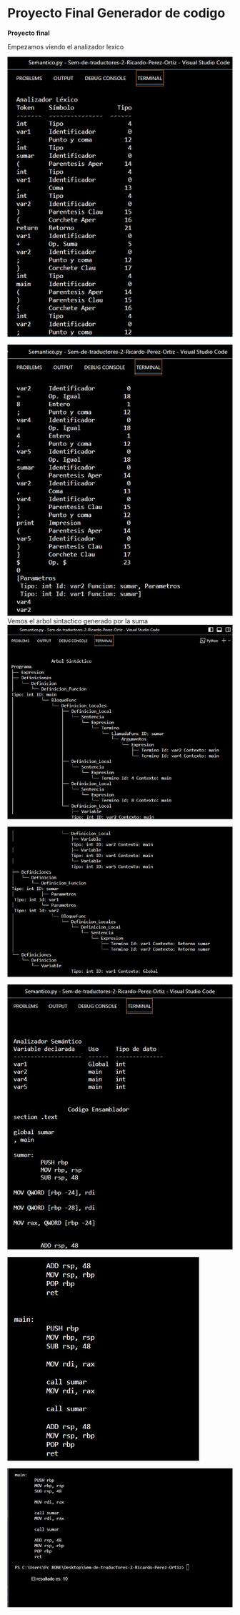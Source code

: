 # Proyecto Final Generador de codigo



**Proyecto final**

Empezamos viendo el analizador lexico 

![Imagen](capturas/captura1.jpeg)

![Imagen](capturas/captura2.jpeg)
Vemos el arbol sintactico generado por la suma
![Imagen](capturas/captura3.jpeg)

![Imagen](capturas/captura4.jpeg)

![Imagen](capturas/captura5.jpeg)

![Imagen](capturas/captura6.jpeg)

![Imagen](capturas/captura7.jpg)
